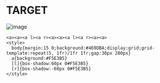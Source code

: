 # TARGET

![image](https://github.com/user-attachments/assets/34cb89a2-92cf-4dd6-8af8-e9544ed6b88b)

```
<a><a><a l><a r><a><a><a l><a r><a><a>
<style>
  body{margin:15 0;background:#469DBA;display:grid;grid-template:repeat(5, 1fr)/1fr 1fr;gap:30px 280px}
  a{background:#F5E3B5}
  [l]{box-shadow:60px 0#F5E3B5}
  [r]{box-shadow:-60px 0#F5E3B5}
</style>
```
